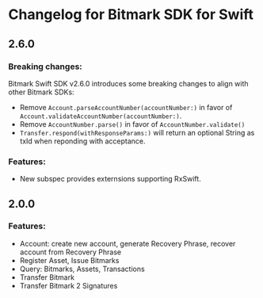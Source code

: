 # Changelog for Bitmark SDK for Swift

## 2.6.0
### Breaking changes:
Bitmark Swift SDK v2.6.0 introduces some breaking changes to align with other Bitmark SDKs:
- Remove `Account.parseAccountNumber(accountNumber:)` in favor of `Account.validateAccountNumber(accountNumber:)`.
- Remove `AccountNumber.parse()` in favor of `AccountNumber.validate()`
- `Transfer.respond(withResponseParams:)` will return an optional String as txId when reponding with acceptance.

### Features:
- New subspec provides externsions supporting RxSwift.

## 2.0.0
### Features:
- Account: create new account, generate Recovery Phrase, recover account from Recovery Phrase
- Register Asset, Issue Bitmarks
- Query: Bitmarks, Assets, Transactions
- Transfer Bitmark
- Transfer Bitmark 2 Signatures
